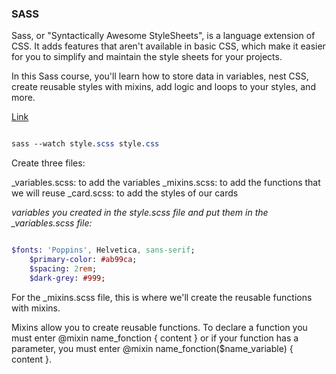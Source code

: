 ### SASS

Sass, or "Syntactically Awesome StyleSheets", is a language extension of CSS. It adds features that aren't available in basic CSS, which make it easier for you to simplify and maintain the style sheets for your projects.

In this Sass course, you'll learn how to store data in variables, nest CSS, create reusable styles with mixins, add logic and loops to your styles, and more.

[Link](https://www.freecodecamp.org/learn/front-end-development-libraries/?messages=success%5B0%5D%3Dflash.signin-success)

```sass

sass --watch style.scss style.css

```

Create three files:

\_variables.scss: to add the variables
\_mixins.scss: to add the functions that we will reuse
\_card.scss: to add the styles of our cards

_variables you created in the style.scss file and put them in the \_variables.scss file:_

```sass

$fonts: 'Poppins', Helvetica, sans-serif;
    $primary-color: #ab99ca;
    $spacing: 2rem;
    $dark-grey: #999;
```

For the \_mixins.scss file, this is where we'll create the reusable functions with mixins.

Mixins allow you to create reusable functions. To declare a function you must enter @mixin name_fonction { content } or if your function has a parameter, you must enter @mixin name_fonction($name_variable) { content }.
